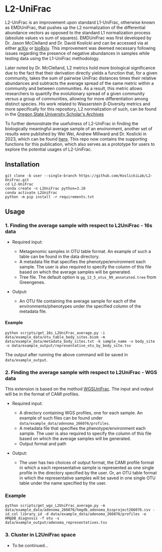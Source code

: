 # L2-UniFrac

L2-UniFrac is an improvement upon standard L1-UniFrac, otherwise known as EMDUniFrac, that pushes up the L2 normalization of the differential abundance vectors as opposed to the standard L1 normalization process (absolute values vs sum of squares). EMDUniFrac was first developed by Dr. Jason McClelland and Dr. David Koslicki and can be accessed via at either [arXiv](https://arxiv.org/abs/1611.04634) or [bioRxiv](https://www.biorxiv.org/content/10.1101/087171v2). This improvement was deemed necessary following issues regarding the presence of negative abundances in samples while testing data using the L1-UniFrac methodology. 

Later noted by Dr. McClelland, L2 metrics hold more biological significance due to the fact that their derivation directly yields a function that, for a given community, takes the sum of pairwise UniFrac distances times their relative abundances and subtracts the average spread of the same metric within a community and between communities. As a result, this metric allows researchers to quantify the evolutionary spread of a given community versus a group of communities, allowing for more differentiation among distinct species. His work related to Wasserstein β-Diversity metrics and more specifically for this repository, L2 normalization of such, can be found in the [Oregon State University Scholar's Archives](https://ir.library.oregonstate.edu/concern/graduate_thesis_or_dissertations/76537620h) 

To further demonstrate the usefulness of L2-UniFrac in finding the biologically meaningful average sample of an environment, another set of results were published by Wei Wei, Andrew Millward and Dr. Koslicki in 2023, which can be found [here](https://academic.oup.com/bioinformatics/article/39/Supplement_1/i57/7210517). This repo now contains the supporting functions for this publication, which also serves as a prototype for users to explore the potential usages of L2-UniFrac.

## Installation ##

```
git clone -b user --single-branch https://github.com/KoslickiLab/L2-UniFrac.git
cd L2-UniFrac
conda create -n L2UniFrac python=3.10
conda activate L2UniFrac
python -m pip install -r requirements.txt
```

## Usage ##
### 1. Finding the average sample with respect to L2UniFrac - 16s data
- Required input:
  - Metagenomic samples in OTU table format. An example of such a table can be found in the data directory.
  - A metadata file that specifies the phenotype/environment each sample. The user is also required to specify the column of this file based on which the average samples will be generated.
  - Tree file. The default option is `gg_13_5_otus_99_annotated.tree` from Greengenes. 

- Output:
  - An OTU file containing the average sample for each of the environments/phenotypes under the specified column of the metadata file.

#### Example
```
python scripts/get_16s_L2UniFrac_average.py -i data/example_data/otu_table_body_sites.biom -m data/example_data/metadata_body_sites.txt -k sample_name -v body_site -o data/example_output/representative_otu_by_body_site.tsv 
```

The output after running the above command will be saved in `data/example_output`.

### 2. Finding the average sample with respect to L2UniFrac - WGS data
This extension is based on the method [WGSUniFrac](https://drops.dagstuhl.de/opus/volltexte/2022/17049/). The input and output will be in the format of CAMI profiles.

- Required input:
  - A directory containing WGS profiles, one for each sample. An example of such files can be found under `data/example_data/adenoma_266076/profiles`.
  - A metadata file that specifies the phenotype/environment each sample. The user is also required to specify the column of this file based on which the average samples will be generated.
  - Output format and path

- Output:
  - The user has two choices of output format, the CAMI profile format in which a each representative sample is represented as one single profile in the directory specified by the user. Or, an OTU table format in which the representative samples will be saved in one single OTU table under the name specified by the user.

### Example
```angular2html
python scripts/get_wgs_L2UniFrac_average.py -m data/example_data/adenoma_266076/hmgdb_adenoma_bioproject266076.csv -id_col library_id -d data/example_data/adenoma_266076/profiles -e HMgDB_diagnosis -f otu -s data/example_output/adenoma_representatives.tsv
```

### 3. Cluster in L2UniFrac space
- To be continued...  